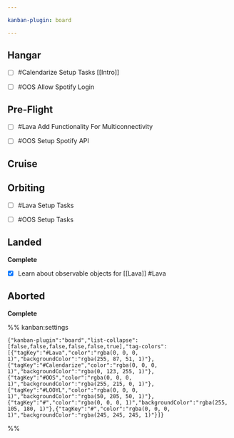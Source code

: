 ```yaml
---

kanban-plugin: board

---
```


## Hangar

- [ ] #Calendarize Setup Tasks [[Intro]]
- [ ] #OOS Allow Spotify Login


## Pre-Flight

- [ ] #Lava Add Functionality For Multiconnectivity
- [ ] #OOS Setup Spotify API


## Cruise



## Orbiting

- [ ] #Lava Setup Tasks
- [ ] #OOS Setup Tasks


## Landed

**Complete**
- [x] Learn about observable objects for [[Lava]] #Lava


## Aborted

**Complete**




%% kanban:settings
```
{"kanban-plugin":"board","list-collapse":[false,false,false,false,false,true],"tag-colors":[{"tagKey":"#Lava","color":"rgba(0, 0, 0, 1)","backgroundColor":"rgba(255, 87, 51, 1)"},{"tagKey":"#Calendarize","color":"rgba(0, 0, 0, 1)","backgroundColor":"rgba(0, 123, 255, 1)"},{"tagKey":"#OOS","color":"rgba(0, 0, 0, 1)","backgroundColor":"rgba(255, 215, 0, 1)"},{"tagKey":"#LOOYL","color":"rgba(0, 0, 0, 1)","backgroundColor":"rgba(50, 205, 50, 1)"},{"tagKey":"#","color":"rgba(0, 0, 0, 1)","backgroundColor":"rgba(255, 105, 180, 1)"},{"tagKey":"#","color":"rgba(0, 0, 0, 1)","backgroundColor":"rgba(245, 245, 245, 1)"}]}
```
%%